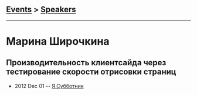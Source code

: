 ## [Events](../README.md) > [Speakers](../speakers.md)
---

# Марина Широчкина

## Производительность клиентсайда через тестирование скорости отрисовки страниц
- 2012 Dec 01 -- [Я.Субботник](https://events.yandex.ru/lib/talks/479/)    
